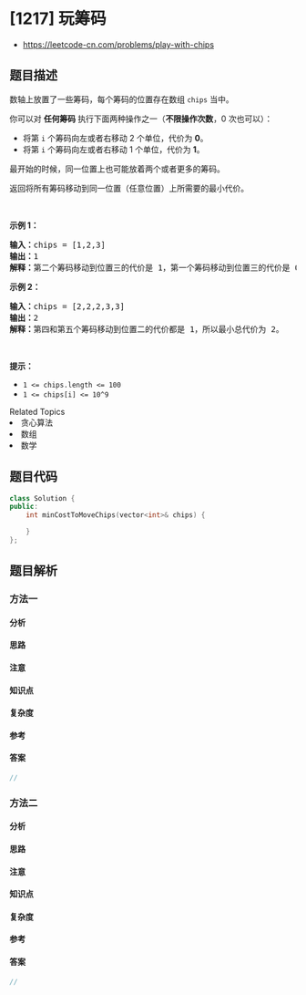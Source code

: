 

# [1217] 玩筹码
* https://leetcode-cn.com/problems/play-with-chips


## 题目描述

<p>数轴上放置了一些筹码，每个筹码的位置存在数组&nbsp;<code>chips</code>&nbsp;当中。</p>

<p>你可以对 <strong>任何筹码</strong> 执行下面两种操作之一（<strong>不限操作次数</strong>，0 次也可以）：</p>

<ul>
	<li>将第 <code>i</code> 个筹码向左或者右移动 2 个单位，代价为 <strong>0</strong>。</li>
	<li>将第 <code>i</code> 个筹码向左或者右移动 1 个单位，代价为 <strong>1</strong>。</li>
</ul>

<p>最开始的时候，同一位置上也可能放着两个或者更多的筹码。</p>

<p>返回将所有筹码移动到同一位置（任意位置）上所需要的最小代价。</p>

<p>&nbsp;</p>

<p><strong>示例 1：</strong></p>

<pre><strong>输入：</strong>chips = [1,2,3]
<strong>输出：</strong>1
<strong>解释：</strong>第二个筹码移动到位置三的代价是 1，第一个筹码移动到位置三的代价是 0，总代价为 1。
</pre>

<p><strong>示例 2：</strong></p>

<pre><strong>输入：</strong>chips = [2,2,2,3,3]
<strong>输出：</strong>2
<strong>解释：</strong>第四和第五个筹码移动到位置二的代价都是 1，所以最小总代价为 2。
</pre>

<p>&nbsp;</p>

<p><strong>提示：</strong></p>

<ul>
	<li><code>1 &lt;= chips.length &lt;= 100</code></li>
	<li><code>1 &lt;= chips[i] &lt;= 10^9</code></li>
</ul>
<div><div>Related Topics</div><div><li>贪心算法</li><li>数组</li><li>数学</li></div></div>


## 题目代码

```cpp
class Solution {
public:
    int minCostToMoveChips(vector<int>& chips) {

    }
};
```


## 题目解析


### 方法一

#### 分析

#### 思路

#### 注意

#### 知识点

#### 复杂度

#### 参考

#### 答案

```cpp
//
```


### 方法二

#### 分析

#### 思路

#### 注意

#### 知识点

#### 复杂度

#### 参考

#### 答案

```cpp
//
```


